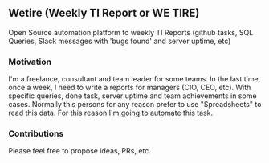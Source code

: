 ## Wetire (Weekly TI Report or WE TIRE)

Open Source automation platform to weekly TI Reports (github tasks, SQL Queries, Slack messages with 'bugs found' and server uptime, etc)

### Motivation

I'm a freelance, consultant and team leader for some teams. In the last time, once a week, I need to write a reports for managers (CIO, CEO, etc). With specific queries, done task, server uptime and team achievements in some cases. Normally this persons for any reason prefer to use "Spreadsheets" to read this data. For this reason I'm going to automate this task.

### Contributions

Please feel free to propose ideas, PRs, etc.
